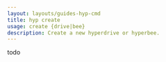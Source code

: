 ```yaml
---
layout: layouts/guides-hyp-cmd
title: hyp create
usage: create {drive|bee}
description: Create a new hyperdrive or hyperbee.
---
```


todo